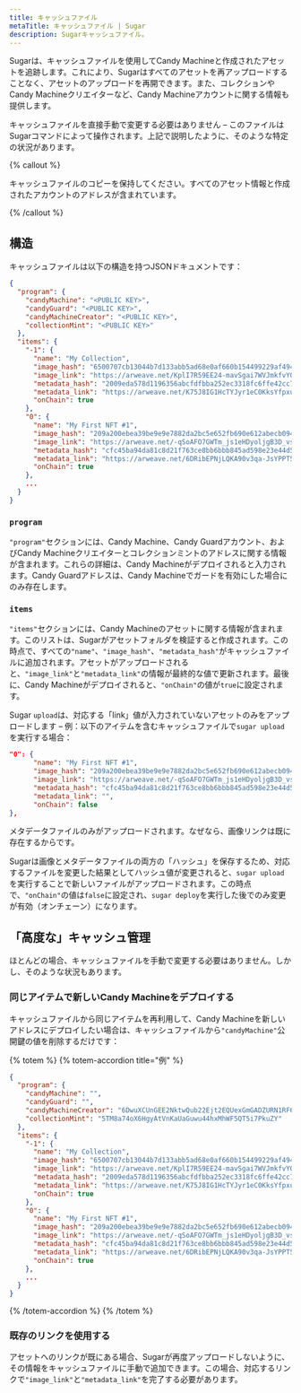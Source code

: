 ```yaml
---
title: キャッシュファイル
metaTitle: キャッシュファイル | Sugar
description: Sugarキャッシュファイル。
---
```


Sugarは、キャッシュファイルを使用してCandy Machineと作成されたアセットを追跡します。これにより、Sugarはすべてのアセットを再アップロードすることなく、アセットのアップロードを再開できます。また、コレクションやCandy Machineクリエイターなど、Candy Machineアカウントに関する情報も提供します。

キャッシュファイルを直接手動で変更する必要はありません – このファイルはSugarコマンドによって操作されます。上記で説明したように、そのような特定の状況があります。

{% callout %}

キャッシュファイルのコピーを保持してください。すべてのアセット情報と作成されたアカウントのアドレスが含まれています。

{% /callout %}

## 構造

キャッシュファイルは以下の構造を持つJSONドキュメントです：

```json
{
  "program": {
    "candyMachine": "<PUBLIC KEY>",
    "candyGuard": "<PUBLIC KEY>",
    "candyMachineCreator": "<PUBLIC KEY>",
    "collectionMint": "<PUBLIC KEY>"
  },
  "items": {
    "-1": {
      "name": "My Collection",
      "image_hash": "6500707cb13044b7d133abb5ad68e0af660b154499229af49419c86a251a2b4d",
      "image_link": "https://arweave.net/KplI7R59EE24-mavSgai7WVJmkfvYQKhtTnqxXPlPdE?ext=png",
      "metadata_hash": "2009eda578d1196356abcfdfbba252ec3318fc6ffe42cc764a624b0c791d8471",
      "metadata_link": "https://arweave.net/K75J8IG1HcTYJyr1eC0KksYfpxuFMkPONJMpUNDmCuA",
      "onChain": true
    },
    "0": {
      "name": "My First NFT #1",
      "image_hash": "209a200ebea39be9e9e7882da2bc5e652fb690e612abecb094dc13e06db84e54",
      "image_link": "https://arweave.net/-qSoAFO7GWTm_js1eHDyoljgB3D_vszlXspVXBM7HyA?ext=png",
      "metadata_hash": "cfc45ba94da81c8d21f763ce8bb6bbb845ad598e23e44d5c8db1590672b7653f",
      "metadata_link": "https://arweave.net/6DRibEPNjLQKA90v3qa-JsYPPT5a6--VsgKumUnX3_0",
      "onChain": true
    },
    ...
  }
}
```

### `program`

`"program"`セクションには、Candy Machine、Candy Guardアカウント、およびCandy Machineクリエイターとコレクションミントのアドレスに関する情報が含まれます。これらの詳細は、Candy Machineがデプロイされると入力されます。Candy Guardアドレスは、Candy Machineでガードを有効にした場合にのみ存在します。

### `items`

`"items"`セクションには、Candy Machineのアセットに関する情報が含まれます。このリストは、Sugarがアセットフォルダを検証すると作成されます。この時点で、すべての`"name"`、`"image_hash"`、`"metadata_hash"`がキャッシュファイルに追加されます。アセットがアップロードされると、`"image_link"`と`"metadata_link"`の情報が最終的な値で更新されます。最後に、Candy Machineがデプロイされると、`"onChain"`の値が`true`に設定されます。

Sugar `upload`は、対応する「link」値が入力されていないアセットのみをアップロードします – 例：以下のアイテムを含むキャッシュファイルで`sugar upload`を実行する場合：

```json
"0": {
      "name": "My First NFT #1",
      "image_hash": "209a200ebea39be9e9e7882da2bc5e652fb690e612abecb094dc13e06db84e54",
      "image_link": "https://arweave.net/-qSoAFO7GWTm_js1eHDyoljgB3D_vszlXspVXBM7HyA?ext=png",
      "metadata_hash": "cfc45ba94da81c8d21f763ce8bb6bbb845ad598e23e44d5c8db1590672b7653f",
      "metadata_link": "",
      "onChain": false
},
```

メタデータファイルのみがアップロードされます。なぜなら、画像リンクは既に存在するからです。

Sugarは画像とメタデータファイルの両方の「ハッシュ」を保存するため、対応するファイルを変更した結果としてハッシュ値が変更されると、`sugar upload`を実行することで新しいファイルがアップロードされます。この時点で、`"onChain"`の値は`false`に設定され、`sugar deploy`を実行した後でのみ変更が有効（オンチェーン）になります。

## 「高度な」キャッシュ管理

ほとんどの場合、キャッシュファイルを手動で変更する必要はありません。しかし、そのような状況もあります。

### 同じアイテムで新しいCandy Machineをデプロイする

キャッシュファイルから同じアイテムを再利用して、Candy Machineを新しいアドレスにデプロイしたい場合は、キャッシュファイルから`"candyMachine"`公開鍵の値を削除するだけです：

{% totem %}
{% totem-accordion title="例" %}

```json
{
  "program": {
    "candyMachine": "",
    "candyGuard": "",
    "candyMachineCreator": "6DwuXCUnGEE2NktwQub22Ejt2EQUexGmGADZURN1RF6J",
    "collectionMint": "5TM8a74oX6HgyAtVnKaUaGuwu44hxMhWF5QT5i7PkuZY"
  },
  "items": {
    "-1": {
      "name": "My Collection",
      "image_hash": "6500707cb13044b7d133abb5ad68e0af660b154499229af49419c86a251a2b4d",
      "image_link": "https://arweave.net/KplI7R59EE24-mavSgai7WVJmkfvYQKhtTnqxXPlPdE?ext=png",
      "metadata_hash": "2009eda578d1196356abcfdfbba252ec3318fc6ffe42cc764a624b0c791d8471",
      "metadata_link": "https://arweave.net/K75J8IG1HcTYJyr1eC0KksYfpxuFMkPONJMpUNDmCuA",
      "onChain": true
    },
    "0": {
      "name": "My First NFT #1",
      "image_hash": "209a200ebea39be9e9e7882da2bc5e652fb690e612abecb094dc13e06db84e54",
      "image_link": "https://arweave.net/-qSoAFO7GWTm_js1eHDyoljgB3D_vszlXspVXBM7HyA?ext=png",
      "metadata_hash": "cfc45ba94da81c8d21f763ce8bb6bbb845ad598e23e44d5c8db1590672b7653f",
      "metadata_link": "https://arweave.net/6DRibEPNjLQKA90v3qa-JsYPPT5a6--VsgKumUnX3_0",
      "onChain": true
    },
    ...
  }
}
```

{% /totem-accordion %}
{% /totem %}

### 既存のリンクを使用する

アセットへのリンクが既にある場合、Sugarが再度アップロードしないように、その情報をキャッシュファイルに手動で追加できます。この場合、対応するリンクで`"image_link"`と`"metadata_link"`を完了する必要があります。